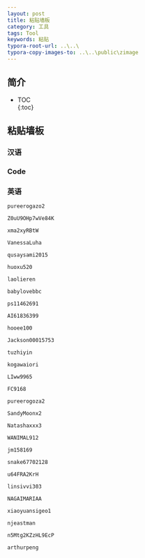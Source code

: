 ```yaml
---                                       
layout: post                              
title: 粘贴墙板               
category: 工具                            
tags: Tool                                
keywords: 粘贴                        
typora-root-url: ..\..\                   
typora-copy-images-to: ..\..\public\zimage
---                                       
```


## 简介                                   
 * TOC                                    
 {:toc}                                   

## 粘贴墙板                       

### 汉语

### Code

### 英语

```
pureerogazo2
```


```
Z0uU9OHp7wVe84K
```


```
xma2xyRBtW
```


```
VanessaLuha
```


```
qusaysami2015
```


```
huoxu520
```


```
laolieren
```


```
babylovebbc
```


```
ps11462691
```


```
AI61836399
```


```
hooee100
```


```
Jackson00015753
```


```
tuzhiyin
```


```
kogawaiori
```


```
LIww9965
```


```
FC9168
```


```
pureerogoza2
```


```
SandyMoonx2
```


```
Natashaxxx3
```


```
WANIMAL912
```


```
jm158169
```


```
snake67702128
```


```
u64FRA2KrH
```


```
linsivvi303
```


```
NAGAIMARIAA
```


```
xiaoyuansigeo1
```


```
njeastman
```


```
n5Mtg2KZzHL9EcP
```


```
arthurpeng
```


